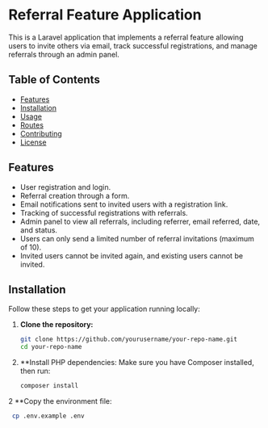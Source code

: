 # Referral Feature Application

This is a Laravel application that implements a referral feature allowing users to invite others via email, track successful registrations, and manage referrals through an admin panel.

## Table of Contents

- [Features](#features)
- [Installation](#installation)
- [Usage](#usage)
- [Routes](#routes)
- [Contributing](#contributing)
- [License](#license)

## Features

- User registration and login.
- Referral creation through a form.
- Email notifications sent to invited users with a registration link.
- Tracking of successful registrations with referrals.
- Admin panel to view all referrals, including referrer, email referred, date, and status.
- Users can only send a limited number of referral invitations (maximum of 10).
- Invited users cannot be invited again, and existing users cannot be invited.

## Installation

Follow these steps to get your application running locally:

1. **Clone the repository:**

   ```bash
   git clone https://github.com/yourusername/your-repo-name.git
   cd your-repo-name
2. **Install PHP dependencies:
Make sure you have Composer installed, then run:
     ```bash
    composer install

2 **Copy the environment file:
   ```bash
    cp .env.example .env

